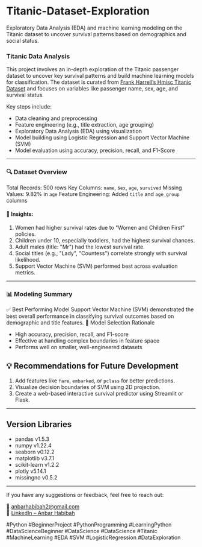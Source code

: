 # **Titanic-Dataset-Exploration**
Exploratory Data Analysis (EDA) and machine learning modeling on the Titanic dataset to uncover survival patterns based on demographics and social status.

### **Titanic Data Analysis**
This project involves an in-depth exploration of the Titanic passenger dataset to uncover key survival patterns and build machine learning models for classification. The dataset is curated from [Frank Harrell’s Hmisc Titanic Dataset](https://hbiostat.org/data/repo/titanic.html) and focuses on variables like passenger name, sex, age, and survival status.

Key steps include:
 - Data cleaning and preprocessing
 - Feature engineering (e.g., title extraction, age grouping)
 - Exploratory Data Analysis (EDA) using visualization
 - Model building using Logistic Regression and Support Vector Machine (SVM)
 - Model evaluation using accuracy, precision, recall, and F1-Score

---

### 🔍 Dataset Overview
Total Records: 500 rows
Key Columns: `name`, s`ex`, `age`, `survived`
Missing Values: 9.82% in `age`
Feature Engineering: Added `title` and `age_group` columns

#### **🔎 Insights:**
1. Women had higher survival rates due to "Women and Children First" policies.
2. Children under 10, especially toddlers, had the highest survival chances.
3. Adult males (title: "Mr") had the lowest survival rate.
4. Social titles (e.g., "Lady", "Countess") correlate strongly with survival likelihood.
5. Support Vector Machine (SVM) performed best across evaluation metrics.

---

### **📊 Modeling Summary**
✅ Best Performing Model
Support Vector Machine (SVM) demonstrated the best overall performance in classifying survival outcomes based on demographic and title features.
🧠 Model Selection Rationale
- High accuracy, precision, recall, and F1-score
- Effective at handling complex boundaries in feature space
- Performs well on smaller, well-engineered datasets

## **💡 Recommendations for Future Development**
1. Add features like `fare`, `embarked`, or `pclass` for better predictions.
2. Visualize decision boundaries of SVM using 2D projection.
3. Create a web-based interactive survival predictor using Streamlit or Flask.

---

## **Version Libraries**
- pandas v1.5.3
- numpy v1.22.4
- seaborn v0.12.2
- matplotlib v3.7.1
- scikit-learn v1.2.2
- plotly v5.14.1
- missingno v0.5.2

---

If you have any suggestions or feedback, feel free to reach out:

📧 anbarhabibah2@gmail.com  
🔗 [LinkedIn – Anbar Habibah](https://www.linkedin.com/in/anbarhabibah)

#Python #BeginnerProject #PythonProgramming #LearningPython #DataScienceBeginner #DataScience
#DataScience #Titanic #MachineLearning #EDA #SVM
#LogisticRegression #DataExploration
